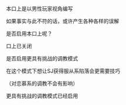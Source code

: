 本口上是以男性玩家视角编写

如果事实与此不符的话，或许产生各种各样的误解

是否启用本口上呢？

口上已关闭

是否启用更具有挑战的调教模式

在这个模式下想让SJ获得服从系陷落会更需要技巧

（对恋慕系的调教不会有影响）

更具有挑战的调教模式已经启用